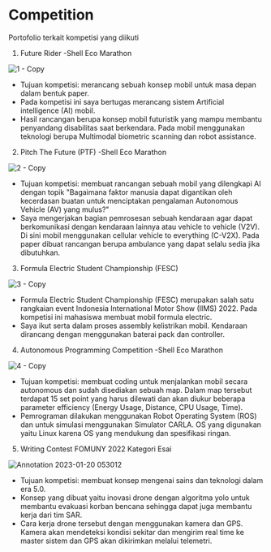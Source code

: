 # Competition
Portofolio terkait kompetisi yang diikuti 

1. Future Rider -Shell Eco Marathon

![1 - Copy](https://user-images.githubusercontent.com/93894711/213559454-5fb3e5a3-0379-44a6-b3eb-73905362c60e.png)

- Tujuan kompetisi: merancang sebuah konsep mobil untuk masa depan dalam bentuk paper. 
- Pada kompetisi ini saya bertugas merancang sistem Artificial intelligence (AI) mobil. 
- Hasil rancangan berupa konsep mobil futuristik yang mampu membantu penyandang disabilitas saat berkendara. Pada mobil menggunakan teknologi berupa Multimodal biometric scanning dan robot assistance.



2. Pitch The Future (PTF) -Shell Eco Marathon

![2 - Copy](https://user-images.githubusercontent.com/93894711/213559933-40f2ba10-c083-420b-a3ff-54834f8a81c1.png)

- Tujuan kompetisi: membuat rancangan sebuah mobil yang dilengkapi AI dengan topik "Bagaimana faktor manusia dapat digantikan oleh kecerdasan buatan untuk menciptakan pengalaman Autonomous Vehicle (AV) yang mulus?"
- Saya mengerjakan bagian pemrosesan sebuah kendaraan agar dapat berkomunikasi dengan kendaraan lainnya atau vehicle to vehicle (V2V). Di sini mobil menggunakan
cellular vehicle to everything (C-V2X). Pada paper dibuat rancangan berupa ambulance yang dapat selalu sedia jika dibutuhkan. 



3. Formula Electric Student Championship (FESC)

![3 - Copy](https://user-images.githubusercontent.com/93894711/213559948-f17e072d-9a8f-4592-a3ad-5d287f94bcaf.png)

- Formula Electric Student Championship (FESC) merupakan salah satu rangkaian event Indonesia International Motor Show (IIMS) 2022. Pada kompetisi ini mahasiswa membuat mobil formula electric.
- Saya ikut serta dalam proses assembly kelistrikan mobil. Kendaraan dirancang dengan menggunakan baterai pack dan controller.



4. Autonomous Programming Competition -Shell Eco Marathon

![4 - Copy](https://user-images.githubusercontent.com/93894711/213559959-8815bc08-7efd-4ff8-99a5-a7e48de74179.png)

- Tujuan kompetisi: membuat coding untuk menjalankan mobil secara autonomous dan sudah disediakan sebuah map. Dalam map tersebut terdapat 15 set point yang harus dilewati dan akan diukur beberapa parameter efficiency (Energy Usage, Distance, CPU Usage, Time).
- Pemrograman dilakukan menggunakan Robot Operating System (ROS) dan untuk simulasi menggunakan Simulator CARLA. OS yang digunakan yaitu Linux karena OS yang mendukung dan spesifikasi ringan.


5. Writing Contest FOMUNY 2022 Kategori Esai 

![Annotation 2023-01-20 053012](https://user-images.githubusercontent.com/93894711/213576796-dc16a96d-14db-4d5d-82db-e8260b892e58.jpg)

- Tujuan kompetisi: membuat konsep mengenai sains dan teknologi dalam era 5.0.
- Konsep yang dibuat yaitu inovasi drone dengan algoritma yolo untuk membantu evakuasi korban bencana sehingga dapat juga membantu kerja dari tim SAR.
- Cara kerja drone tersebut dengan menggunakan kamera dan GPS. Kamera akan mendeteksi kondisi sekitar dan mengirim real time ke master sistem dan GPS akan dikirimkan melalui telemetri.
